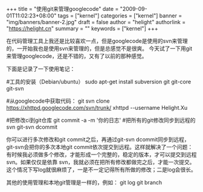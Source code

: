 +++
title = "使用git来管理googlecode"
date = "2009-09-01T11:02:23+08:00"
tags = ["kernel"]
categories = ["kernel"]
banner = "img/banners/banner-2.jpg"
draft = false
author = "helight"
authorlink = "https://helight.cn"
summary = ""
keywords = ["kernel"]
+++

在代码管理工具上我还是比较喜欢一点，但是googlecode是使用的svn来管理的，一开始我也是使用svn来管理的，但是总感觉不是很爽。
今天试了一下用git来管理googlecode，还是不错的，又有了以前的那种感觉。
<!--more-->
下面是记录了一下使用笔记：

#工具的安装（Debian/ubuntu）
  sudo apt-get install subversion git git-core git-svn  
 
#从googlecode中获取代码：
  git svn clone https://xhttpd.googlecode.com/svn/trunk/ xhttpd --username Helight.Xu

#把修改ci到git仓库
  git commit -a -m '你的日志'
#把所有的git修改同步到远程的svn
  git-svn dcommit

你可以进行多次修改和git commit之后，再通过git-svn dcommit同步到远程，git-svn会把你的多次本地git commit依次提交到远程。这样就解决了一个问题：有时候我必须做多个修改，才能形成一个完整的，稳定的版本，才可以提交到远程svn。如果仅仅是依靠 svn，我就必须在把所有修改都做完之后，才能一次提交。这个情况下写log就很麻烦了，一是不一定记得所有所做的修改；二是log会很长。 

其他的使用管理和本地git管理是一样的，例如：
git log
git branch